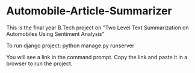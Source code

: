 # Automobile-Article-Summarizer
This is the final year B.Tech project on "Two Level Text Summarization on Automobiles Using Sentiment Analysis"



To run django project:	python manage.py runserver
			
You will see a link in the command prompt. 
Copy the link and paste it in a browser to run the project.

